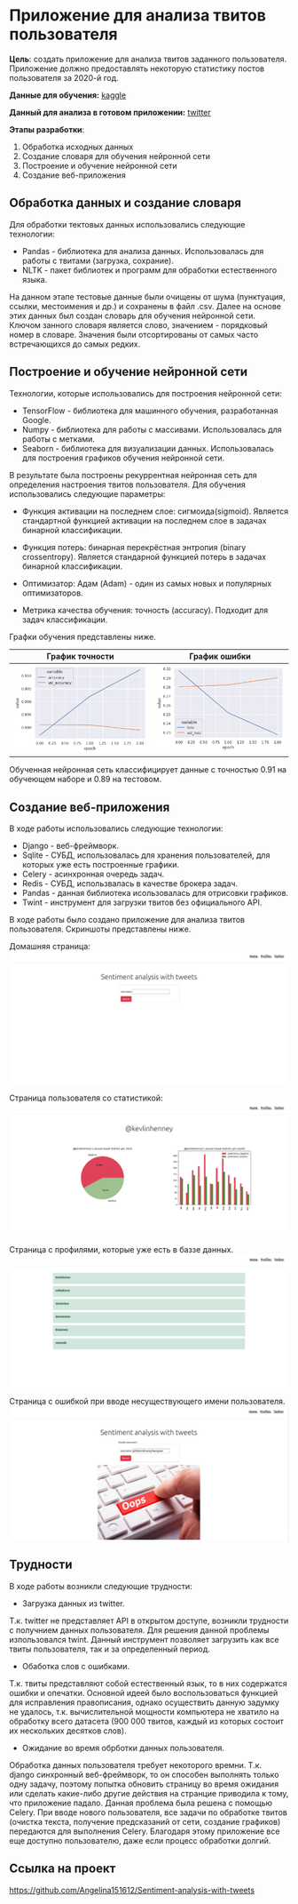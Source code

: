 # Приложение для анализа твитов пользователя

**Цель**: создать приложение для анализа твитов заданного пользователя. Приложение должно предоставлять некоторую статистику постов пользователя за 2020-й год.

**Данные для обучения:** [kaggle](https://www.kaggle.com/kazanova/sentiment140) 

**Данный для анализа в готовом приложении:** [twitter](https://twitter.com/) 

**Этапы разработки**: 
1. Обработка исходных данных
2. Создание словаря для обучения нейронной сети
3. Построение и обучение нейронной сети
4. Создание веб-приложения 

## Обработка данных и создание словаря
Для обработки тектовых данных использовались следующие технологии:
* Pandas - библиотека для анализа данных. Использовалась для работы с твитами (загрузка, сохрание).
* NLTK - пакет библиотек и программ для обработки естественного языка.

На данном этапе тестовые данные были очищены от шума (пунктуация, ссылки, местоимения и др.) и сохранены в файл .сsv. Далее на основе этих данных был создан словарь для обучения нейронной сети. Ключом занного словаря является слово, значением - порядковый номер в словаре. Значения были отсортированы от самых часто встречающихся до самых редких. 

## Построение и обучение нейронной сети
Технологии, которые использовались для построения нейронной сети:
* TensorFlow  - библиотека для машинного обучения, разработанная Google.
* Numpy - библиотека для работы с массивами. Использовалась для работы с метками.
* Seaborn - библиотека для визуализации данных. Использовалась для построения графиков обучения нейронной сети.

В результате была построены рекуррентная нейронная сеть для определения настроения твитов пользователя. Для обучения использовались следующие параметры:

- Функция активации на последнем слое: сигмоида(sigmoid). Является стандартной функцией активации на последнем слое в задачах бинарной классификации.

- Функция потерь: бинарная перекрёстная энтропия (binary crossentropy). Является стандарной функцией потерь в задачах бинарной классификации.

- Оптимизатор: Адам (Adam) - один из самых новых и популярных оптимизаторов.

- Метрика качества обучения: точность (accuracy). Подходит для задач классификации.


Графки обучения представлены ниже.

|График точности | График ошибки|
|:-------------------------: | :-------------------------:|
|![acc](https://github.com/Angelina151612/Sentiment-analysis-with-tweets/blob/master/img/acc.png)| ![loss](https://github.com/Angelina151612/Sentiment-analysis-with-tweets/blob/master/img/loss.png)|

Обученная нейронная сеть классифицирует данные с точностью 0.91 на обучеющем наборе и  0.89 на тестовом.

## Создание веб-приложения
В ходе работы использовались следующие технологии:
* Django - веб-фреймворк.
* Sqlite - CУБД, использовалась для хранения пользователей, для которых уже есть построенные графики. 
* Celery - асинхронная очередь задач.
* Redis - СУБД, использвалась в качестве брокера задач.
* Pandas - данная библиотека исользовалась для отрисовки графиков.
* Twint - инструмент для загрузки твитов без официального API. 

В ходе работы было создано приложение для анализа твитов пользователя. Скриншоты представлены ниже.

Домашняя страница:
![Home](https://github.com/Angelina151612/Sentiment-analysis-with-tweets/blob/master/img/home)

Страница пользователя со статистикой:
![user](https://github.com/Angelina151612/Sentiment-analysis-with-tweets/blob/master/img/user)

Страница с профилями, которые уже есть в баззе данных.
![profiles](https://github.com/Angelina151612/Sentiment-analysis-with-tweets/blob/master/img/profiles)

Страница с ошибкой при вводе несуществующего имени пользователя.
![Error](https://github.com/Angelina151612/Sentiment-analysis-with-tweets/blob/master/img/error)


## Трудности
В ходе работы возникли следующие трудности:

* Загрузка данных из twitter.

Т.к. twitter не представляет API в открытом доступе, возникли трудности с получнием данных пользователя. Для решения данной проблемы изпользовался twint. Данный инструмент позволяет загрузить как все твиты пользователя, так и за определенный период.


* Обаботка слов с ошибками.

Т.к. твиты представляют собой естественный язык, то в них содержатся ошибки и опечатки. Основной идеей было воспользоваться функцией для исправления правописания, однако осуществить данную задумку не удалось, т.к. вычислительной мощности компьютера не хватило на обработку всего датасета (900 000 твитов, каждый из которых состоит их нескольких десятков слов). 


* Ожидание во время обрботки данных пользователя.

Обработка данных пользователя требует некоторого времни. Т.к. django синхронный веб-фреймворк, то он способен выполнять только одну задачу, поэтому попытка обновить страницу во время ожидания или сделать какие-либо другие действия на странцие приводила к тому, что приложение падало. Данная проблема была решена с помощью Celery. При вводе нового пользователя, все задачи по обработке твитов (очистка текста, получение предсказаний от сети, создание графиков) передаются для выполнения Сelery. Благодаря этому приложение все еще доступно пользователю, даже если процесс обработки долгий.

## Ссылка на проект

https://github.com/Angelina151612/Sentiment-analysis-with-tweets
